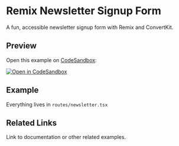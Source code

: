 # Remix Newsletter Signup Form

A fun, accessible newsletter signup form with Remix and ConvertKit.

## Preview

Open this example on [CodeSandbox](https://codesandbox.com):

[![Open in CodeSandbox](https://codesandbox.io/static/img/play-codesandbox.svg)](https://codesandbox.io/s/github/remix-run/remix/tree/main/examples/newsletter-signup)

## Example

Everything lives in `routes/newsletter.tsx`

## Related Links

Link to documentation or other related examples.
